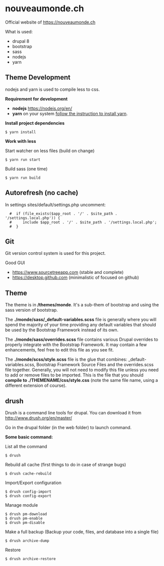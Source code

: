 # nouveaumonde.ch

Official website of https://nouveaumonde.ch

What is used:
- drupal 8
- bootstrap
- sass
- nodejs
- yarn


## Theme Development

nodejs and yarn is used to compile less to css.

**Requirement for development**

- **nodejs** https://nodejs.org/en/
-  **yarn** on your system [follow the instruction to install yarn](https://yarnpkg.com/lang/en/docs/install/).

**Install project dependencies**

    $ yarn install

**Work with less**

Start watcher on less files (build on change)

    $ yarn run start

Build sass (one time)

    $ yarn run build
    
## Autorefresh (no cache)

In settings sites/default/settings.php uncomment:

      #  if (file_exists($app_root . '/' . $site_path . '/settings.local.php')) {
      #     include $app_root . '/' . $site_path . '/settings.local.php';
      #  }

## Git

Git version control system is used for this project.

Good GUI
 - https://www.sourcetreeapp.com (stable and complete)
 -  https://desktop.github.com (minimalistic of focused on github)
 
## Theme

The theme is in **/themes/monde**. It's a sub-them of bootstrap and using the sass version of bootstrap.

The **./monde/sass/_default-variables.scss** file is generally where you will spend the majority of your time providing any
default variables that should be used by the Bootstrap Framework instead of its own.

The **./monde/sass/overrides.scss** file contains various Drupal overrides to properly integrate with the Bootstrap Framework.
It may contain a few enhancements, feel free to edit this file as you see fit.

The **./monde/scss/style.scss** file is the glue that combines: 
_default-variables.scss, Bootstrap Framework Source Files and the overrides.scss file together.
 Generally, you will not need to modify this file unless you need to add or remove files to be imported.
 This is the file that you should **compile to ./THEMENAME/css/style.css**
 (note the same file name, using a different extension of course).


## drush

Drush is a command line tools for drupal. You can download it from http://www.drush.org/en/master/

Go in the drupal folder (in the web folder) to launch command.

**Some basic command:**

List all the command

    $ drush

Rebuild all cache (first things to do in case of strange bugs)

    $ drush cache-rebuild
    
Import/Export configuration

    $ drush config-import
    $ drush config-export
    
Manage module

    $ drush pm-download 
    $ drush pm-enable
    $ drush pm-disable
   
Make a full backup (Backup your code, files, and database into a single file)

    $ drush archive-dump
   
Restore

    $ drush archive-restore
